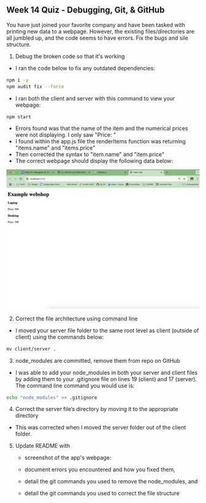 ## Week 14 Quiz - Debugging, Git, & GitHub

You have just joined your favorite company and have been tasked with printing new data to a webpage. However, the existing files/directories are all jumbled up, and the code seems to have errors. Fix the bugs and sile structure. 

1. Debug the broken code so that it's working
- I ran the code below to fix any outdated dependencies:

```bash
npm i -y 
npm audit fix --force
```

- I ran both the client and server with this command to view your webpage:
```bash
npm start
```

- Errors found was that the name of the item and the numerical prices were not displaying. I only saw "Price: "
- I found within the app.js file the renderItems function was returning "items.name" and "items.price"
- Then corrected the syntax to "item.name" and "item.price"
- The correct webpage should display the following data below:

![](client/images/quiz.png)

2. Correct the file architecture using command line
- I moved your server file folder to the same root level as client (outside of client) using the commands below:
```bash
mv client/server .
```
3. node_modules are committed, remove them from repo on GitHub
- I was able to add your node_modules in both your server and client files by adding them to your .gitignore file on lines 19 (client) and 17 (server). The command line command you would use is:

```bash
echo "node_modules" >> .gitignore
```

4. Correct the server file’s directory by moving it to the appropriate directory
- This was corrected when I moved the server folder out of the client folder.

5. Update README with
    - screenshot of the app's webpage: 

    - document errors you encountered and how you fixed them, 
    - detail the git commands you used to remove the node_modules, and
    - detail the git commands you used to correct the file structure